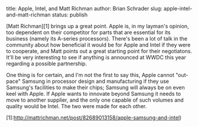 title: Apple, Intel, and Matt Richman
author: Brian Schrader
slug: apple-intel-and-matt-richman
status: publish

[Matt Richman][1] brings up a great point. Apple is, in my layman's opinion, too
dependent on their competitor for parts that are essential for its business
(namely its A-series processors). There's been a lot of talk in the community
about how beneficial it would be for Apple and Intel if they were to cooperate,
and Matt points out a great starting point for their negotiatons. It'll be very
interesting to see if anything is announced at WWDC this year regarding a
possible partnership.

One thing is for certain, and I'm not the first to say this, Apple cannot
"out-pace" Samsung in processor design and manufacturing if they use Samsung's
facilities to make their chips; Samsung will always be on even keel with Apple.
If Apple wants to innovate beyond Samsung it needs to move to another supplier,
and the only one capable of such volumes and quality would be Intel. The two
were made for each other.

[1]:<http://mattrichman.net/post/82689013158/apple-samsung-and-intel>)
